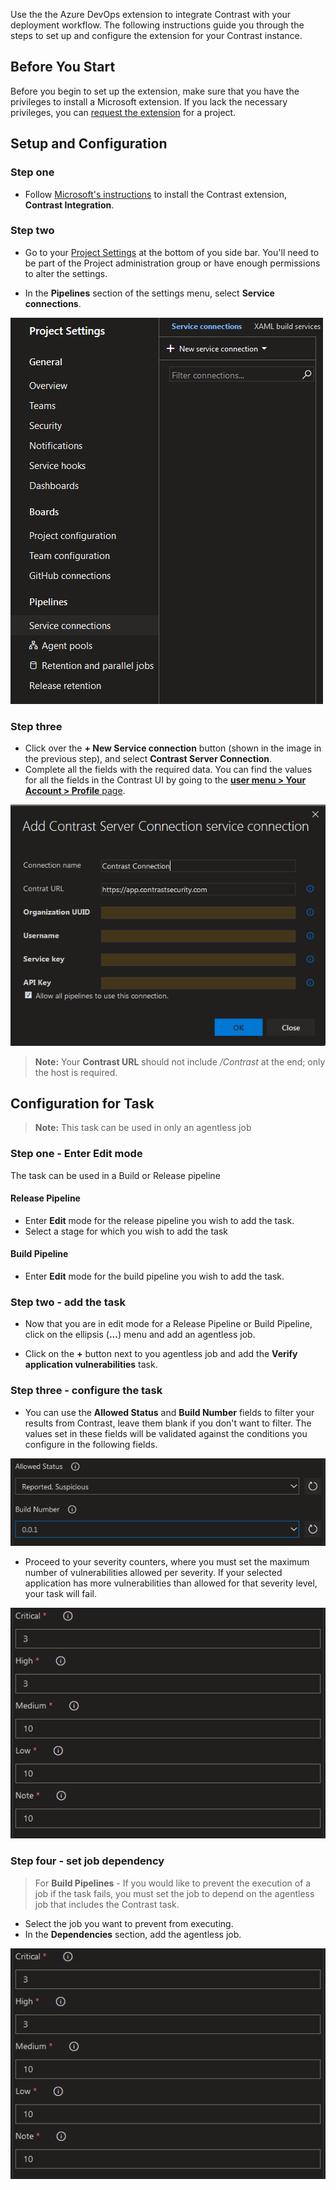 <!--
title: "Contrast Integration for Azure DevOps" 
description: "Extension to integrate Contrast in your deployment workflow"
tags: "tools azure devops integration extension deployment"
-->


Use the the Azure DevOps extension to integrate Contrast with your deployment workflow. The following instructions guide you through the steps to set up and configure the extension for your Contrast instance. 

## Before You Start 

Before you begin to set up the extension, make sure that you have the privileges to install a Microsoft extension. If you lack the necessary privileges, you can [request the extension](https://docs.microsoft.com/en-us/azure/devops/marketplace/request-extensions?view=azure-devops-2019) for a project.

## Setup and Configuration

### Step one

* Follow [Microsoft's instructions](https://docs.microsoft.com/en-us/azure/devops/marketplace/install-extension?view=azure-devops-2019) to install the Contrast extension, **Contrast Integration**. 

### Step two

* Go to your [Project Settings](https://docs.microsoft.com/en-us/azure/devops/project/navigation/go-to-service-page?view=azure-devops#open-project-settings) at the bottom of you side bar. You'll need to be part of the Project administration group or have enough permissions to alter the settings.

* In the **Pipelines** section of the settings menu, select **Service connections**.

 <a href="assets/images/AzureDevOps_connection_settings.png" rel="lightbox" title="Service Connection Settings"><img class="thumbnail" src="assets/images/AzureDevOps_service_connection_settings.png"/></a>

### Step three

* Click over the **+ New Service connection** button (shown in the image in the previous step), and select **Contrast Server Connection**.
* Complete all the fields with the required data. You can find the values for all the fields in the Contrast UI by going to the [**user menu > Your Account > Profile** page](user-account.html#profile).

<a href="assets/images/AzureDevOps_service_connection.png" rel="lightbox" title="Service Connection fields"><img class="thumbnail" src="assets/images/AzureDevOps_service_connection.png"/></a>

> **Note:** Your **Contrast URL** should not include */Contrast* at the end; only the host is required.

## Configuration for Task

> **Note:** This task can be used in only an agentless job

### Step one - Enter Edit mode
The task can be used in a Build or Release pipeline

#### Release Pipeline

* Enter **Edit** mode for the release pipeline you wish to add the task.
* Select a stage for which you wish to add the task

<a href="assets/images/AzureDevOps_release_choose_stage.png"></a>

#### Build Pipeline

* Enter **Edit** mode for the build pipeline you wish to add the task.

### Step two - add the task

* Now that you are in edit mode for a Release Pipeline or Build Pipeline, click on the ellipsis (**...**) menu and add an agentless job.

<a href="assets/images/AzureDevOps_add_agentless_job.png"></a>

* Click on the **+** button next to you agentless job and add the **Verify application vulnerabilities** task.

<a href="assets/images/AzureDevOps_add_task.png"></a>

### Step three - configure the task

* You can use the **Allowed Status** and **Build Number** fields to filter your results from Contrast, leave them blank if you don't want to filter. The values set in these fields will be validated against the conditions you configure in the following fields.

<a href="assets/images/AzureDevOps_gate_part2.png" rel="lightbox" title="Azure DevOps Gate Part 2"><img class="thumbnail" src="assets/images/AzureDevOps_gate_part2.png"/></a>

* Proceed to your severity counters, where you must set the maximum number of vulnerabilities allowed per severity. If your selected application has more vulnerabilities than allowed for that severity level, your task will fail.

<a href="assets/images/AzureDevOps_gate_part3.png" rel="lightbox" title="Azure DevOps Gate Part 3"><img class="thumbnail" src="assets/images/AzureDevOps_gate_part3.png"/></a>

### Step four - set job dependency
> For **Build Pipelines** - If you would like to prevent the execution of a job if the task fails, you must set the job to depend on the agentless job that includes the Contrast task.
* Select the job you want to prevent from executing.
* In the **Dependencies** section, add the agentless job.

<a href="assets/images/AzureDevOps_set_dependency.png" rel="lightbox" title="Azure DevOps Gate Part 3"><img class="thumbnail" src="assets/images/AzureDevOps_gate_part3.png"/></a>




